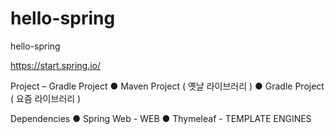 # hello-spring
hello-spring

https://start.spring.io/

Project – Gradle Project
● Maven Project ( 옛날 라이브러리 )
● Gradle Project ( 요즘 라이브러리 )


Dependencies
● Spring Web - WEB
● Thymeleaf - TEMPLATE ENGINES
